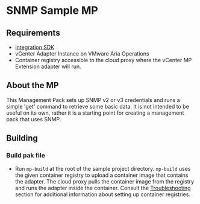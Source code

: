 # SNMP Sample MP

## Requirements
- [Integration SDK](../../docs/get_started.md#requirements)
- vCenter Adapter Instance on VMware Aria Operations
- Container registry accessible to the cloud proxy where the vCenter MP Extension adapter will run.
 
## About the MP

This Management Pack sets up SNMP v2 or v3 credentials and runs a simple 'get' command to retrieve some basic data. It is not
intended to be useful on its own, rather it is a starting point for creating a management pack that uses SNMP.

## Building
### Build pak file
- Run `mp-build` at the root of the sample project directory. `mp-build` uses the given container registry to 
  upload a container image that contains the adapter. The cloud proxy pulls the container image from the registry and
  runs the adapter inside the container. Consult the [Troubleshooting](../../docs/troubleshooting_and_faq.md) section for 
  additional information about setting up container registries.

